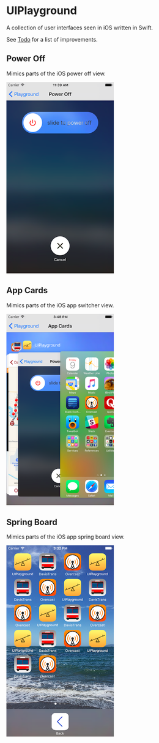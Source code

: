 UIPlayground
============

A collection of user interfaces seen in iOS written in Swift.

See [Todo](UIPlayground/Todo.md) for a list of improvements.

Power Off
---------

Mimics parts of the iOS power off view.

![Assets/Screenshots/PowerOffScreenshot.png](Assets/Screenshots/PowerOffScreenshot.png)


App Cards
---------

Mimics parts of the iOS app switcher view.

![Assets/Screenshots/AppCardsScreenshot.png](Assets/Screenshots/AppCardsScreenshot.png)


Spring Board
------------

Mimics parts of the iOS app spring board view.

![Assets/Screenshots/SpringBoardScreenshot.png](Assets/Screenshots/SpringBoardScreenshot.png)
